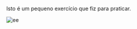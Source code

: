 Isto é um pequeno exercício que fiz para praticar.

![ee](https://user-images.githubusercontent.com/104538706/189498626-1a7d5d36-45d8-4a45-85a2-466ab37c9a63.png)
